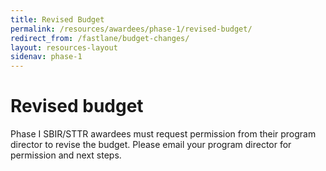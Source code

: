 ```yaml
---
title: Revised Budget
permalink: /resources/awardees/phase-1/revised-budget/
redirect_from: /fastlane/budget-changes/
layout: resources-layout
sidenav: phase-1
---
```


# Revised budget

Phase I SBIR/STTR awardees must request permission from their program director to revise the budget. Please email your program director for permission and next steps.
